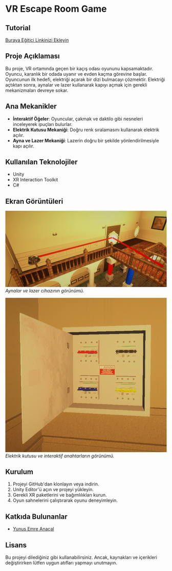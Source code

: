 # VR Escape Room Game

## Tutorial
[Buraya Eğitici Linkinizi Ekleyin](#)

## Proje Açıklaması
Bu proje, VR ortamında geçen bir kaçış odası oyununu kapsamaktadır. Oyuncu, karanlık bir odada uyanır ve evden kaçma görevine başlar. Oyuncunun ilk hedefi, elektriği açarak bir dizi bulmacayı çözmektir. Elektriği açtıktan sonra, aynalar ve lazer kullanarak kapıyı açmak için gerekli mekanizmaları devreye sokar.

## Ana Mekanikler
- **İnteraktif Öğeler**: Oyuncular, çakmak ve daktilo gibi nesneleri inceleyerek ipuçları bulurlar.
- **Elektrik Kutusu Mekaniği**: Doğru renk sıralamasını kullanarak elektrik açılır.
- **Ayna ve Lazer Mekaniği**: Lazerin doğru bir şekilde yönlendirilmesiyle kapı açılır.

## Kullanılan Teknolojiler
- Unity
- XR Interaction Toolkit
- C#

## Ekran Görüntüleri
![Aynalar](https://github.com/YunusEmreAnacal/VR_Puzzle_Game/raw/main/Images/image1.png)  
*Aynalar ve lazer cihazının görünümü.*

![Elektrik Kutusu](https://github.com/YunusEmreAnacal/VR_Puzzle_Game/raw/main/Images/image2.png)  
*Elektrik kutusu ve interaktif anahtarların görünümü.*

## Kurulum
1. Projeyi GitHub'dan klonlayın veya indirin.
2. Unity Editor'ü açın ve projeyi yükleyin.
3. Gerekli XR paketlerini ve bağımlılıkları kurun.
4. Oyun sahnelerini çalıştırarak oyunu deneyimleyin.

## Katkıda Bulunanlar
- [Yunus Emre Anaçal]([link-to-your-github-profile](https://github.com/YunusEmreAnacal/))

## Lisans
Bu projeyi dilediğiniz gibi kullanabilirsiniz. Ancak, kaynakları ve içerikleri değiştirirken lütfen uygun atıfları yapmayı unutmayın.
